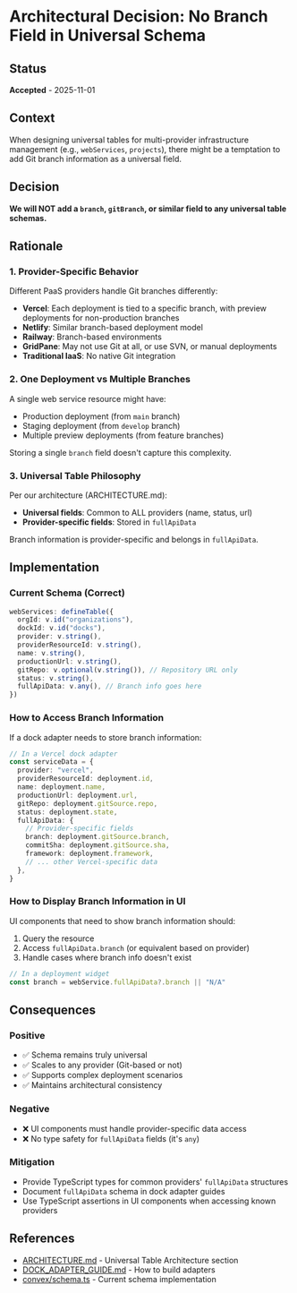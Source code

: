 # Architectural Decision: No Branch Field in Universal Schema

## Status
**Accepted** - 2025-11-01

## Context
When designing universal tables for multi-provider infrastructure management (e.g., `webServices`, `projects`), there might be a temptation to add Git branch information as a universal field.

## Decision
**We will NOT add a `branch`, `gitBranch`, or similar field to any universal table schemas.**

## Rationale

### 1. Provider-Specific Behavior
Different PaaS providers handle Git branches differently:
- **Vercel**: Each deployment is tied to a specific branch, with preview deployments for non-production branches
- **Netlify**: Similar branch-based deployment model
- **Railway**: Branch-based environments
- **GridPane**: May not use Git at all, or use SVN, or manual deployments
- **Traditional IaaS**: No native Git integration

### 2. One Deployment vs Multiple Branches
A single web service resource might have:
- Production deployment (from `main` branch)
- Staging deployment (from `develop` branch)  
- Multiple preview deployments (from feature branches)

Storing a single `branch` field doesn't capture this complexity.

### 3. Universal Table Philosophy
Per our architecture (ARCHITECTURE.md):
- **Universal fields**: Common to ALL providers (name, status, url)
- **Provider-specific fields**: Stored in `fullApiData`

Branch information is provider-specific and belongs in `fullApiData`.

## Implementation

### Current Schema (Correct)
```typescript
webServices: defineTable({
  orgId: v.id("organizations"),
  dockId: v.id("docks"),
  provider: v.string(),
  providerResourceId: v.string(),
  name: v.string(),
  productionUrl: v.string(),
  gitRepo: v.optional(v.string()), // Repository URL only
  status: v.string(),
  fullApiData: v.any(), // Branch info goes here
})
```

### How to Access Branch Information
If a dock adapter needs to store branch information:

```typescript
// In a Vercel dock adapter
const serviceData = {
  provider: "vercel",
  providerResourceId: deployment.id,
  name: deployment.name,
  productionUrl: deployment.url,
  gitRepo: deployment.gitSource.repo,
  status: deployment.state,
  fullApiData: {
    // Provider-specific fields
    branch: deployment.gitSource.branch,
    commitSha: deployment.gitSource.sha,
    framework: deployment.framework,
    // ... other Vercel-specific data
  },
}
```

### How to Display Branch Information in UI
UI components that need to show branch information should:

1. Query the resource
2. Access `fullApiData.branch` (or equivalent based on provider)
3. Handle cases where branch info doesn't exist

```typescript
// In a deployment widget
const branch = webService.fullApiData?.branch || "N/A"
```

## Consequences

### Positive
- ✅ Schema remains truly universal
- ✅ Scales to any provider (Git-based or not)
- ✅ Supports complex deployment scenarios
- ✅ Maintains architectural consistency

### Negative
- ❌ UI components must handle provider-specific data access
- ❌ No type safety for `fullApiData` fields (it's `any`)

### Mitigation
- Provide TypeScript types for common providers' `fullApiData` structures
- Document `fullApiData` schema in dock adapter guides
- Use TypeScript assertions in UI components when accessing known providers

## References
- [ARCHITECTURE.md](../../ARCHITECTURE.md) - Universal Table Architecture section
- [DOCK_ADAPTER_GUIDE.md](../../DOCK_ADAPTER_GUIDE.md) - How to build adapters
- [convex/schema.ts](../../convex/schema.ts) - Current schema implementation
